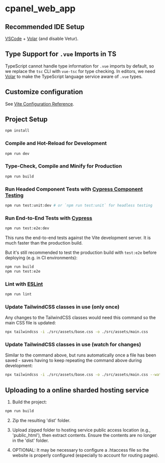 # cpanel_web_app

## Recommended IDE Setup

[VSCode](https://code.visualstudio.com/) + [Volar](https://marketplace.visualstudio.com/items?itemName=Vue.volar) (and disable Vetur).

## Type Support for `.vue` Imports in TS

TypeScript cannot handle type information for `.vue` imports by default, so we replace the `tsc` CLI with `vue-tsc` for type checking. In editors, we need [Volar](https://marketplace.visualstudio.com/items?itemName=Vue.volar) to make the TypeScript language service aware of `.vue` types.

## Customize configuration

See [Vite Configuration Reference](https://vitejs.dev/config/).

## Project Setup

```sh
npm install
```

### Compile and Hot-Reload for Development

```sh
npm run dev
```

### Type-Check, Compile and Minify for Production

```sh
npm run build
```

### Run Headed Component Tests with [Cypress Component Testing](https://on.cypress.io/component)

```sh
npm run test:unit:dev # or `npm run test:unit` for headless testing
```

### Run End-to-End Tests with [Cypress](https://www.cypress.io/)

```sh
npm run test:e2e:dev
```

This runs the end-to-end tests against the Vite development server.
It is much faster than the production build.

But it's still recommended to test the production build with `test:e2e` before deploying (e.g. in CI environments):

```sh
npm run build
npm run test:e2e
```

### Lint with [ESLint](https://eslint.org/)

```sh
npm run lint
```
### Update TailwindCSS classes in use (only once)

Any changes to the TailwindCSS classes would need this command so the main CSS file is updated:

```sh
npx tailwindcss -i ./src/assets/base.css -o ./src/assets/main.css
```

### Update TailwindCSS classes in use (watch for changes)

Similar to the command above, but runs automatically once a file has been saved - saves having to keep repeating the command above during development:

```sh
npx tailwindcss -i ./src/assets/base.css -o ./src/assets/main.css --watch
```

## Uploading to a online sharded hosting service

1. Build the project:
```sh
npm run build
```

2. Zip the resulting 'dist' folder.

3. Upload zipped folder to hosting service public access location (e.g., 'public_html'), then extract contents. Ensure the contents are no longer in the 'dist' folder.

4. OPTIONAL: It may be necessary to configure a .htaccess file so the website is properly configured (especially to account for routing pages).
